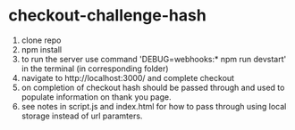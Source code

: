 # checkout-challenge-hash

1. clone repo
2. npm install
3. to run the server use command 'DEBUG=webhooks:* npm run devstart' in the terminal (in corresponding folder)
4. navigate to http://localhost:3000/ and complete checkout
5. on completion of checkout hash should be passed through and used to populate information on thank you page.
6. see notes in script.js and index.html for how to pass through using local storage instead of url paramters. 

